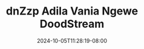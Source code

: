 --- 
title: "dnZzp Adila Vania Ngewe  DoodStream"
description: "nonton   dnZzp Adila Vania Ngewe  DoodStream simontok   new"
date: 2024-10-05T11:28:19-08:00
file_code: "0g2jy51u0fnm"
draft: false
cover: "geiheudypmblenkr.jpg"
tags: ["dnZzp", "Adila", "Vania", "Ngewe", "DoodStream", "bokep-indo", "bokep-viral", "bokep-ig"]
length: 398
fld_id: "1483099"
foldername: "Adila vania telegram"
categories: ["Adila vania telegram"]
views: 0
---